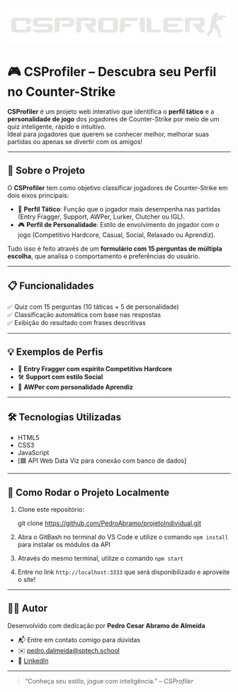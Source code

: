 ![logo CSPROFILER](public/css/images/csprofiler.png)
# 🎮 CSProfiler – Descubra seu Perfil no Counter-Strike

**CSProfiler** é um projeto web interativo que identifica o **perfil tático** e a **personalidade de jogo** dos jogadores de Counter-Strike por meio de um quiz inteligente, rápido e intuitivo.  
Ideal para jogadores que querem se conhecer melhor, melhorar suas partidas ou apenas se divertir com os amigos!

---

## 🧠 Sobre o Projeto

O **CSProfiler** tem como objetivo classificar jogadores de Counter-Strike em dois eixos principais:

- 🔫 **Perfil Tático**: Função que o jogador mais desempenha nas partidas (Entry Fragger, Support, AWPer, Lurker, Clutcher ou IGL).
- 🎮 **Perfil de Personalidade**: Estilo de envolvimento do jogador com o jogo (Competitivo Hardcore, Casual, Social, Relaxado ou Aprendiz).

Tudo isso é feito através de um **formulário com 15 perguntas de múltipla escolha**, que analisa o comportamento e preferências do usuário.

---

## 📋 Funcionalidades

✅ Quiz com 15 perguntas (10 táticas + 5 de personalidade)  
✅ Classificação automática com base nas respostas  
✅ Exibição do resultado com frases descritivas 

---

## 💡 Exemplos de Perfis

- 🧨 **Entry Fragger com espírito Competitivo Hardcore**  
- 🛠️ **Support com estilo Social**  
- 🎯 **AWPer com personalidade Aprendiz**

---

## 🛠️ Tecnologias Utilizadas

- HTML5  
- CSS3  
- JavaScript 
- [🟩 API Web Data Viz para conexão com banco de dados]

---


## 🚀 Como Rodar o Projeto Localmente

1. Clone este repositório:
   
   git clone https://github.com/PedroAbramo/projetoIndividual.git

2. Abra o GitBash no terminal do VS Code e utilize o comando `npm install` para instalar os módulos da API
   
3. Através do mesmo terminal, utilize o comando `npm start`

4. Entre no link `http://localhost:3333` que será disponibilizado e aproveite o site!



---

## 👨‍💻 Autor

Desenvolvido com dedicação por **Pedro Cesar Abramo de Almeida**  
- 📬 Entre em contato comigo para dúvidas
- ✉️ pedro.dalmeida@sptech.school 
- 🔗 [LinkedIn](https://www.linkedin.com/in/pedro-cesar-0a91002ab/)

---

> “Conheça seu estilo, jogue com inteligência.” – *CSProfiler*
